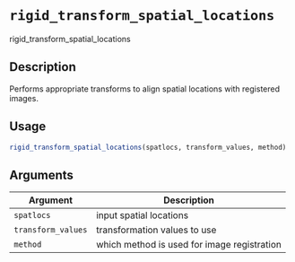 # `rigid_transform_spatial_locations`

rigid_transform_spatial_locations


## Description

Performs appropriate transforms to align spatial locations with registered images.


## Usage

```r
rigid_transform_spatial_locations(spatlocs, transform_values, method)
```


## Arguments

Argument      |Description
------------- |----------------
`spatlocs`     |     input spatial locations
`transform_values`     |     transformation values to use
`method`     |     which method is used for image registration


